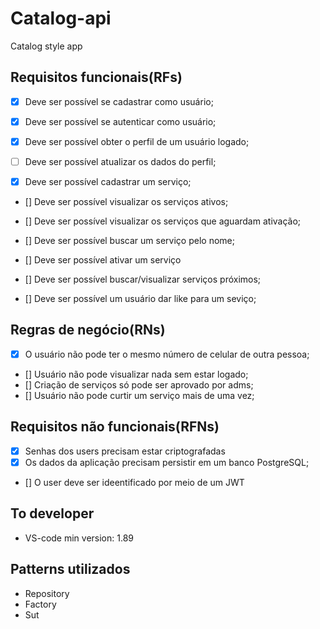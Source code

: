 # Catalog-api

Catalog style app

## Requisitos funcionais(RFs)
<!-- tudo que o usuário vai fazer -->
- [x] Deve ser possível se cadastrar como usuário;
- [x] Deve ser possível se autenticar como usuário;
- [x] Deve ser possível obter o perfil de um usuário logado;
- [ ] Deve ser possível atualizar os dados do perfil;
  
- [x] Deve ser possível cadastrar um serviço;
- [] Deve ser possível visualizar os serviços ativos;
- [] Deve ser possível visualizar os serviços que aguardam ativação;
- [] Deve ser possível buscar um serviço pelo nome;
- [] Deve ser possível ativar um serviço
- [] Deve ser possível buscar/visualizar serviços próximos;

- [] Deve ser possível um usuário dar like para um seviço;

## Regras de negócio(RNs)
<!-- sempre associado ao requisito funcional -->
- [x] O usuário não pode ter o mesmo número de celular de outra pessoa;
- [] Usuário não pode visualizar nada sem estar logado;
- [] Criação de serviços só pode ser aprovado por adms;
- [] Usuário não pode curtir um serviço mais de uma vez;

## Requisitos não funcionais(RFNs)
<!-- não parte do cliente -->
- [x] Senhas dos users precisam estar criptografadas
- [x] Os dados da aplicação precisam persistir em um banco PostgreSQL;
- [] O user deve ser ideentificado por meio de um JWT

## To developer
- VS-code min version: 1.89


## Patterns utilizados
- Repository
- Factory
- Sut